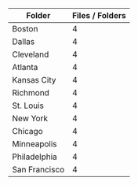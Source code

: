 | Folder        |   Files / Folders |
|---------------|-------------------|
| Boston        |                 4 |
| Dallas        |                 4 |
| Cleveland     |                 4 |
| Atlanta       |                 4 |
| Kansas City   |                 4 |
| Richmond      |                 4 |
| St. Louis     |                 4 |
| New York      |                 4 |
| Chicago       |                 4 |
| Minneapolis   |                 4 |
| Philadelphia  |                 4 |
| San Francisco |                 4 |